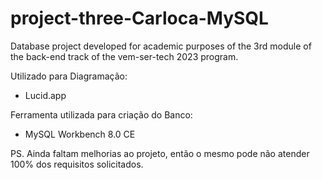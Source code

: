 # project-three-Carloca-MySQL
Database project developed for academic purposes of the 3rd module of the back-end track of the vem-ser-tech 2023 program.

Utilizado para Diagramação:

* Lucid.app

Ferramenta utilizada para criação do Banco:

* MySQL Workbench 8.0 CE


PS. Ainda faltam melhorias ao projeto, então o mesmo pode não atender 100% dos requisitos solicitados.
